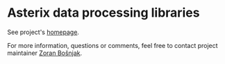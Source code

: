 # Asterix data processing libraries

See project's [homepage](https://zoranbosnjak.github.io/comet/).

For more information, questions or comments, feel free to
contact project maintainer [Zoran Bošnjak](mailto:zoran.bosnjak@sloveniacontrol.si).

